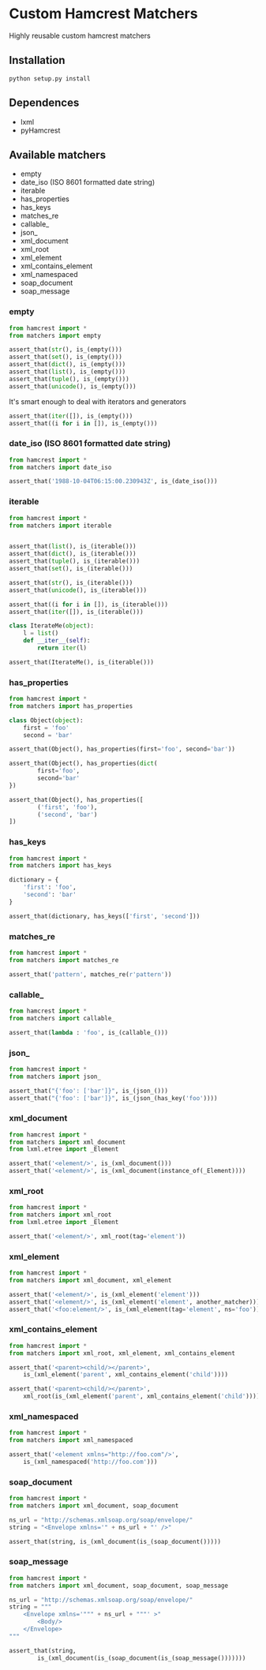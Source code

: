 # Custom Hamcrest Matchers

Highly reusable custom hamcrest matchers

## Installation

	python setup.py install

## Dependences

- lxml
- pyHamcrest

## Available matchers

-	empty
-	date_iso (ISO 8601 formatted date string)
- 	iterable
-	has_properties
-	has_keys
-	matches_re
-	callable_
-	json_
-	xml_document
-	xml_root
-	xml_element
-	xml_contains_element
-	xml_namespaced
-	soap_document
-	soap_message

### empty

```python
from hamcrest import *
from matchers import empty

assert_that(str(), is_(empty()))
assert_that(set(), is_(empty()))
assert_that(dict(), is_(empty()))
assert_that(list(), is_(empty()))
assert_that(tuple(), is_(empty()))
assert_that(unicode(), is_(empty()))
```

It's smart enough to deal with iterators and generators

```python
assert_that(iter([]), is_(empty()))
assert_that((i for i in []), is_(empty()))
```

### date_iso (ISO 8601 formatted date string)

```python
from hamcrest import *
from matchers import date_iso

assert_that('1988-10-04T06:15:00.230943Z', is_(date_iso()))
```

### iterable

```python
from hamcrest import *
from matchers import iterable


assert_that(list(), is_(iterable()))
assert_that(dict(), is_(iterable()))
assert_that(tuple(), is_(iterable()))
assert_that(set(), is_(iterable()))

assert_that(str(), is_(iterable()))
assert_that(unicode(), is_(iterable()))

assert_that((i for i in []), is_(iterable()))
assert_that(iter([]), is_(iterable()))

class IterateMe(object):
	l = list()
	def __iter__(self):
		return iter(l)

assert_that(IterateMe(), is_(iterable()))
```

### has_properties

```python
from hamcrest import *
from matchers import has_properties

class Object(object):
	first = 'foo'
	second = 'bar'

assert_that(Object(), has_properties(first='foo', second='bar'))

assert_that(Object(), has_properties(dict(
		first='foo',
		second='bar'
})

assert_that(Object(), has_properties([
		('first', 'foo'), 
		('second', 'bar')
])
```

### has_keys

```python
from hamcrest import *
from matchers import has_keys

dictionary = {
	'first': 'foo',
	'second': 'bar'
}

assert_that(dictionary, has_keys(['first', 'second']))
```

### matches_re

```python
from hamcrest import *
from matchers import matches_re

assert_that('pattern', matches_re(r'pattern'))
```

### callable_

```python
from hamcrest import *
from matchers import callable_

assert_that(lambda : 'foo', is_(callable_()))
```

### json_

```python
from hamcrest import *
from matchers import json_

assert_that("{'foo': ['bar']}", is_(json_()))
assert_that("{'foo': ['bar']}", is_(json_(has_key('foo'))))
```

### xml_document

```python
from hamcrest import *
from matchers import xml_document
from lxml.etree import _Element

assert_that('<element/>', is_(xml_document()))
assert_that('<element/>', is_(xml_document(instance_of(_Element))))
```

### xml_root

```python
from hamcrest import *
from matchers import xml_root
from lxml.etree import _Element

assert_that('<element/>', xml_root(tag='element'))
```

### xml_element

```python
from hamcrest import *
from matchers import xml_document, xml_element

assert_that('<element/>', is_(xml_element('element')))
assert_that('<element/>', is_(xml_element('element', another_matcher)))
assert_that('<foo:element/>', is_(xml_element(tag='element', ns='foo')))
```

### xml_contains_element

```python
from hamcrest import *
from matchers import xml_root, xml_element, xml_contains_element

assert_that('<parent><child/></parent>', 
	is_(xml_element('parent', xml_contains_element('child'))))

assert_that('<parent><child/></parent>', 
	xml_root(is_(xml_element('parent', xml_contains_element('child')))))
```

### xml_namespaced

```python
from hamcrest import *
from matchers import xml_namespaced

assert_that('<element xmlns="http://foo.com"/>',
	is_(xml_namespaced('http://foo.com')))
```

### soap_document

```python
from hamcrest import *
from matchers import xml_document, soap_document

ns_url = "http://schemas.xmlsoap.org/soap/envelope/"
string = "<Envelope xmlns='" + ns_url + "' />"

assert_that(string, is_(xml_document(is_(soap_document()))))
```

### soap_message

```python
from hamcrest import *
from matchers import xml_document, soap_document, soap_message

ns_url = "http://schemas.xmlsoap.org/soap/envelope/"
string = """
	<Envelope xmlns='""" + ns_url + """' >"
		<Body/>
	</Envelope>
"""

assert_that(string, 
		is_(xml_document(is_(soap_document(is_(soap_message()))))))
```

